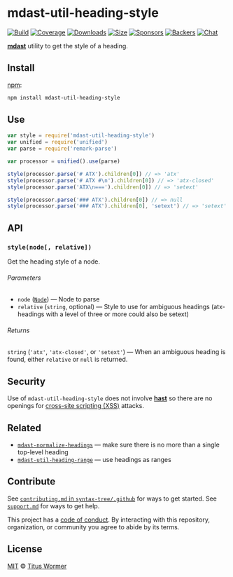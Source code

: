 # mdast-util-heading-style

[![Build][build-badge]][build]
[![Coverage][coverage-badge]][coverage]
[![Downloads][downloads-badge]][downloads]
[![Size][size-badge]][size]
[![Sponsors][sponsors-badge]][collective]
[![Backers][backers-badge]][collective]
[![Chat][chat-badge]][chat]

[**mdast**][mdast] utility to get the style of a heading.

## Install

[npm][]:

```sh
npm install mdast-util-heading-style
```

## Use

```js
var style = require('mdast-util-heading-style')
var unified = require('unified')
var parse = require('remark-parse')

var processor = unified().use(parse)

style(processor.parse('# ATX').children[0]) // => 'atx'
style(processor.parse('# ATX #\n').children[0]) // => 'atx-closed'
style(processor.parse('ATX\n===').children[0]) // => 'setext'

style(processor.parse('### ATX').children[0]) // => null
style(processor.parse('### ATX').children[0], 'setext') // => 'setext'
```

## API

### `style(node[, relative])`

Get the heading style of a node.

###### Parameters

*   `node` ([`Node`][node]) — Node to parse
*   `relative` (`string`, optional) — Style to use for ambiguous headings
    (atx-headings with a level of three or more could also be setext)

###### Returns

`string` (`'atx'`, `'atx-closed'`, or `'setext'`) — When an ambiguous
heading is found, either `relative` or `null` is returned.

## Security

Use of `mdast-util-heading-style` does not involve [**hast**][hast] so there are
no openings for [cross-site scripting (XSS)][xss] attacks.

## Related

*   [`mdast-normalize-headings`](https://github.com/syntax-tree/mdast-normalize-headings)
    — make sure there is no more than a single top-level heading
*   [`mdast-util-heading-range`](https://github.com/syntax-tree/mdast-util-heading-range)
    — use headings as ranges

## Contribute

See [`contributing.md` in `syntax-tree/.github`][contributing] for ways to get
started.
See [`support.md`][support] for ways to get help.

This project has a [code of conduct][coc].
By interacting with this repository, organization, or community you agree to
abide by its terms.

## License

[MIT][license] © [Titus Wormer][author]

<!-- Definitions -->

[build-badge]: https://img.shields.io/travis/syntax-tree/mdast-util-heading-style.svg

[build]: https://travis-ci.org/syntax-tree/mdast-util-heading-style

[coverage-badge]: https://img.shields.io/codecov/c/github/syntax-tree/mdast-util-heading-style.svg

[coverage]: https://codecov.io/github/syntax-tree/mdast-util-heading-style

[downloads-badge]: https://img.shields.io/npm/dm/mdast-util-heading-style.svg

[downloads]: https://www.npmjs.com/package/mdast-util-heading-style

[size-badge]: https://img.shields.io/bundlephobia/minzip/mdast-util-heading-style.svg

[size]: https://bundlephobia.com/result?p=mdast-util-heading-style

[sponsors-badge]: https://opencollective.com/unified/sponsors/badge.svg

[backers-badge]: https://opencollective.com/unified/backers/badge.svg

[collective]: https://opencollective.com/unified

[chat-badge]: https://img.shields.io/badge/chat-spectrum-7b16ff.svg

[chat]: https://spectrum.chat/unified/syntax-tree

[license]: license

[author]: https://wooorm.com

[npm]: https://docs.npmjs.com/cli/install

[contributing]: https://github.com/syntax-tree/.github/blob/master/contributing.md

[support]: https://github.com/syntax-tree/.github/blob/master/support.md

[coc]: https://github.com/syntax-tree/.github/blob/master/code-of-conduct.md

[mdast]: https://github.com/syntax-tree/mdast

[node]: https://github.com/syntax-tree/unist#node

[xss]: https://en.wikipedia.org/wiki/Cross-site_scripting

[hast]: https://github.com/syntax-tree/hast
